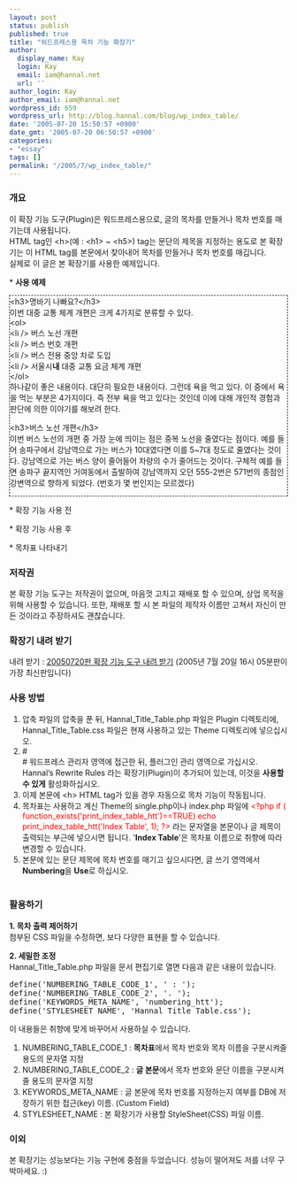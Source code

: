 ```yaml
---
layout: post
status: publish
published: true
title: "워드프레스용 목차 기능 확장기"
author:
  display_name: Kay
  login: Kay
  email: iam@hannal.net
  url: ''
author_login: Kay
author_email: iam@hannal.net
wordpress_id: 659
wordpress_url: http://blog.hannal.com/blog/wp_index_table/
date: '2005-07-20 15:50:57 +0900'
date_gmt: '2005-07-20 06:50:57 +0900'
categories:
- "essay"
tags: []
permalink: "/2005/7/wp_index_table/"
---
```

<h3>개요</h3>
<p>이 확장 기능 도구(Plugin)은 워드프레스용으로, 글의 목차를 만들거나 목차 번호를 매기는데 사용됩니다.<br />
HTML tag인 &lt;h>(예 : &lt;h1> ~ &lt;h5>) tag는 문단의 제목을 지정하는 용도로 본 확장기는 이 HTML tag를 본문에서 찾아내어 목차를 만들거나 목차 번호를 매깁니다.<br />
실제로 이 글은 본 확장기를 사용한 예제입니다.</p>
<p>* <strong>사용 예제</strong></p>
<div style="border: 1px dashed #000 ">&lt;h3>명바기 나빠요?&lt;/h3><br />
이번 대중 교통 체계 개편은 크게 4가지로 분류할 수 있다.<br />
&lt;ol><br />
&lt;li /> 버스 노선 개편<br />
&lt;li /> 버스 번호 개편<br />
&lt;li /> 버스 전용 중앙 차로 도입<br />
&lt;li /> 서울시<b>내</b> 대중 교통 요금 체계 개편<br />
&lt;/ol><br />
하나같이 좋은 내용이다. 대단히 필요한 내용이다. 그런데 욕을 먹고 있다. 이 중에서 욕을 먹는 부분은 4가지이다. 즉 전부 욕을 먹고 있다는 것인데 이에 대해 개인적 경험과 판단에 의한 이야기를 해보려 한다.</p>
<p>&lt;h3>버스 노선 개편&lt;/h3><br />
이번 버스 노선의 개편 중 가장 눈에 띄이는 점은 중복 노선을 줄였다는 점이다. 예를 들어 송파구에서 강남역으로 가는 버스가 10대였다면 이를 5~7대 정도로 줄였다는 것이다. 강남역으로 가는 버스 양이 줄어들어 차량의 수가 줄어드는 것이다. 구체적 예를 들면 송파구 끝지역인 거여동에서 출발하여 강남역까지 오던 555-2번은 571번의 종점인 강변역으로 향하게 되었다. (번호가 몇 번인지는 모르겠다)
</p></div>
<p>* 확장 기능 사용 전<br />
<img src="http://blog.hannal.com/wp-content/old_uploads/archive/wp_index_table/no_use_htt_plugin.gif" alt="" /></p>
<p>* 확장 기능 사용 후<br />
<img src="http://blog.hannal.com/wp-content/old_uploads/archive/wp_index_table/use_htt_plugin.gif" alt="" /></p>
<p>* 목차표 나타내기<br />
<img src="http://blog.hannal.com/wp-content/old_uploads/archive/wp_index_table/make_htt_table.gif" alt="" /></p>
<h3>저작권</h3>
<p>본 확장 기능 도구는 저작권이 없으며, 마음껏 고치고 재배포 할 수 있으며, 상업 목적을 위해 사용할 수 있습니다. 또한, 재배포 할 시 본 파일의 제작자 이름만 고쳐서 자신이 만든 것이라고 주장하셔도 괜찮습니다.</p>
<h3>확장기 내려 받기</h3>
<p>내려 받기 : <a href="http://blog.hannal.com/wp-content/old_uploads/archive/wp_index_table/htt_20050720_03.zip">20050720판 확장 기능 도구 내려 받기</a> (2005년 7월 20일 16시 05분판이 가장 최신판입니다)</p>
<h3>사용 방법</h3>
<ol>
<li>압축 파일의 압축을 푼 뒤, Hannal_Title_Table.php 파일은 Plugin 디렉토리에, Hannal_Title_Table.css 파일은 현재 사용하고 있는 Theme 디렉토리에 넣으십시오.</li>
<li>#<br />
# 워드프레스 관리자 영역에 접근한 뒤, 플러그인 관리 영역으로 가십시오. Hannal’s Rewrite Rules 라는 확장기(Plugin)이 추가되어 있는데, 이것을 <strong>사용할 수 있게</strong> 활성화하십시오.</li>
<li>이제 본문에 &lt;h> HTML tag가 있을 경우 자동으로 목차 기능이 작동됩니다.</li>
<li>목차표는 사용하고 계신 Theme의 single.php이나 index.php 파일에 <font color="red">&lt;?php if ( function_exists('print_index_table_htt')==TRUE) echo print_index_table_htt('Index Table', 1); ?></font> 라는 문자열을 본문이나 글 제목이 출력되는 부근에 넣으시면 됩니다. '<strong>Index Table</strong>'은 목차표 이름으로 취향에 따라 변경할 수 있습니다. </li>
<li>본문에 있는 문단 제목에 목차 번호를 매기고 싶으시다면, 글 쓰기 영역에서 <strong>Numbering</strong>을 <strong>Use</strong>로 하십시오.<br />
<img src="http://blog.hannal.com/wp-content/old_uploads/archive/wp_index_table/numbering_use.gif" alt="" /></li>
</ol>
<h3>활용하기</h3>
<p><strong>1. 목차 출력 제어하기</strong><br />
첨부된 CSS 파일을 수정하면, 보다 다양한 표현을 할 수 있습니다.</p>
<p><strong>2. 세밀한 조정</strong><br />
Hannal_Title_Table.php 파일을 문서 편집기로 열면 다음과 같은 내용이 있습니다.</p>
<pre lang="php">
define('NUMBERING_TABLE_CODE_1', ' : ');
define('NUMBERING_TABLE_CODE_2', '. ');
define('KEYWORDS_META_NAME', 'numbering_htt');
define('STYLESHEET_NAME', 'Hannal_Title_Table.css');
</pre>
<p>이 내용들은 취향에 맞게 바꾸어서 사용하실 수 있습니다.</p>
<ol>
<li>NUMBERING_TABLE_CODE_1 : <strong>목차표</strong>에서 목차 번호와 목차 이름을 구분시켜줄 용도의 문자열 지정</li>
<li>NUMBERING_TABLE_CODE_2 : <strong>글 본문</strong>에서 목차 번호와 문단 이름을 구분시켜줄 용도의 문자열 지정</li>
<li>KEYWORDS_META_NAME : 글 본문에 목차 번호를 지정하는지 여부를 DB에 저장하기 위한 접근(key) 이름. (Custom Field)</li>
<li>STYLESHEET_NAME : 본 확장기가 사용할 StyleSheet(CSS) 파일 이름.</li>
</ol>
<h3>이외</h3>
<p>본 확장기는 성능보다는 기능 구현에 중점을 두었습니다. 성능이 떨어져도 저를 너무 구박마세요. :)</p>
